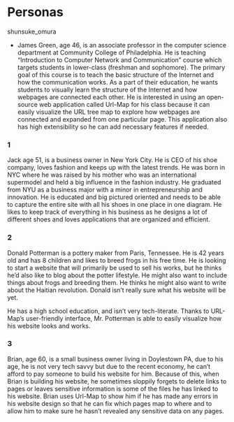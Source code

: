 # Personas
shunsuke_omura
* James Green, age 46, is an associate professor in the computer science department at Community College of Philadelphia. He is teaching “Introduction to Computer Network and Communication” course which targets students in lower-class (freshman and sophomore). The primary goal of this course is to teach the basic structure of the Internet and how the communication works. As a part of their education, he wants students to visually learn the structure of the Internet and how webpages are connected each other. He is interested in using an open-source web application called Url-Map for his class because it can easily visualize the URL tree map to explore how webpages are connected and expanded from one particular page. This application also has high extensibility so he can add necessary features if needed. 

### 1
Jack age 51, is a business owner in New York City. He is CEO of his shoe company, loves fashion and keeps up with the latest trends. He was born in NYC where he was raised by his mother who was an international supermodel and held a big influence in the fashion industry. He graduated from NYU as a business major with a minor in entrepreneurship and innovation. He is educated and big pictured oriented and needs to be able to capture the entire site with all his shoes in one place in one diagram. He likes to keep track of everything in his business as he designs a lot of different shoes and loves applications that are organized and efficient.


### 2
Donald Potterman is a pottery maker from Paris, Tennessee. He is 42 years old and has 8 children and likes to breed frogs in his free time. He is looking to start a website that will primarily be used to sell his works, but he thinks he’d also like to blog about the potter lifestyle. He might also want to include things about frogs and breeding them. He thinks he might also want to write about the Haitian revolution. Donald isn’t really sure what his website will be yet. 


He has a high school education, and isn’t very tech-literate. 
Thanks to URL-Map’s user-friendly interface, Mr. Potterman is able to easily visualize how his website looks and works.

### 3
Brian, age 60, is a small business owner living in Doylestown PA, due to his age, he is not very tech savvy but due to the recent economy, he can’t afford to pay someone to build his website for him. Because of this, when Brian is building his website, he sometimes sloppily forgets to delete links to pages or leaves sensitive information is some of the files he has linked to his website. Brian uses Url-Map to show him if he has made any errors in his website design so that he can fix which pages map to where and to allow him to make sure he hasn’t revealed any sensitive data on any pages.

